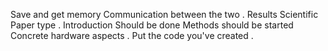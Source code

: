 Save and get memory 
Communication between the two . 
Results 
Scientific Paper type . 
Introduction Should be done 
Methods should be started 
Concrete hardware aspects . 
Put the code you've created .